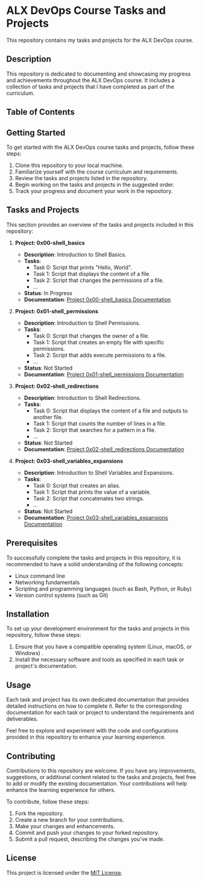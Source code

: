 # ALX DevOps Course Tasks and Projects

This repository contains my tasks and projects for the ALX DevOps course.

## Description

This repository is dedicated to documenting and showcasing my progress and achievements throughout the ALX DevOps course. It includes a collection of tasks and projects that I have completed as part of the curriculum.

## Table of Contents

## Getting Started

To get started with the ALX DevOps course tasks and projects, follow these steps:

1. Clone this repository to your local machine.
2. Familiarize yourself with the course curriculum and requirements.
3. Review the tasks and projects listed in the repository.
4. Begin working on the tasks and projects in the suggested order.
5. Track your progress and document your work in the repository.

## Tasks and Projects

This section provides an overview of the tasks and projects included in this repository:

1. **Project: 0x00-shell_basics**
   - **Description**: Introduction to Shell Basics.
   - **Tasks**:
     - Task 0: Script that prints "Hello, World".
     - Task 1: Script that displays the content of a file.
     - Task 2: Script that changes the permissions of a file.
     - ...
   - **Status**: In Progress
   - **Documentation**: [Project 0x00-shell_basics Documentation](0x00-shell_basics/README.md)

2. **Project: 0x01-shell_permissions**
   - **Description**: Introduction to Shell Permissions.
   - **Tasks**:
     - Task 0: Script that changes the owner of a file.
     - Task 1: Script that creates an empty file with specific permissions.
     - Task 2: Script that adds execute permissions to a file.
     - ...
   - **Status**: Not Started
   - **Documentation**: [Project 0x01-shell_permissions Documentation](0x01-shell_permissions/README.md)

3. **Project: 0x02-shell_redirections**
   - **Description**: Introduction to Shell Redirections.
   - **Tasks**:
     - Task 0: Script that displays the content of a file and outputs to another file.
     - Task 1: Script that counts the number of lines in a file.
     - Task 2: Script that searches for a pattern in a file.
     - ...
   - **Status**: Not Started
   - **Documentation**: [Project 0x02-shell_redirections Documentation](0x02-shell_redirections/README.md)

4. **Project: 0x03-shell_variables_expansions**
   - **Description**: Introduction to Shell Variables and Expansions.
   - **Tasks**:
     - Task 0: Script that creates an alias.
     - Task 1: Script that prints the value of a variable.
     - Task 2: Script that concatenates two strings.
     - ...
   - **Status**: Not Started
   - **Documentation**: [Project 0x03-shell_variables_expansions Documentation](0x03-shell_variables_expansions/README.md)



## Prerequisites

To successfully complete the tasks and projects in this repository, it is recommended to have a solid understanding of the following concepts:

- Linux command line
- Networking fundamentals
- Scripting and programming languages (such as Bash, Python, or Ruby)
- Version control systems (such as Git)

## Installation

To set up your development environment for the tasks and projects in this repository, follow these steps:

1. Ensure that you have a compatible operating system (Linux, macOS, or Windows) .
2. Install the necessary software and tools as specified in each task or project's documentation.

## Usage

Each task and project has its own dedicated documentation that provides detailed instructions on how to complete it. Refer to the corresponding documentation for each task or project to understand the requirements and deliverables.

Feel free to explore and experiment with the code and configurations provided in this repository to enhance your learning experience.

## Contributing

Contributions to this repository are welcome. If you have any improvements, suggestions, or additional content related to the tasks and projects, feel free to add or modify the existing documentation. Your contributions will help enhance the learning experience for others.

To contribute, follow these steps:

1. Fork the repository.
2. Create a new branch for your contributions.
3. Make your changes and enhancements.
4. Commit and push your changes to your forked repository.
5. Submit a pull request, describing the changes you've made.

## License

This project is licensed under the [MIT License](LICENSE).
